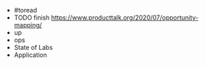 - #toread
- TODO finish https://www.producttalk.org/2020/07/opportunity-mapping/
- up
- ops
- State of Labs
- Application